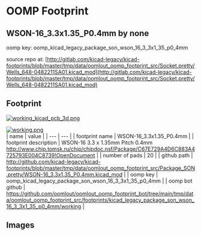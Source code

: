 # OOMP Footprint  
## WSON-16_3.3x1.35_P0.4mm  by none  
  
oomp key: oomp_kicad_legacy_package_son_wson_16_3_3x1_35_p0_4mm  
  
source repo at: [http://gitlab.com/kicad-legacy/kicad-footprints/blob/master/tmp/data/oomlout_oomp_footprint_src/Socket.pretty/Wells_648-0482211SA01.kicad_mod](http://gitlab.com/kicad-legacy/kicad-footprints/blob/master/tmp/data/oomlout_oomp_footprint_src/Socket.pretty/Wells_648-0482211SA01.kicad_mod)  
## Footprint  
  
[![working_kicad_pcb_3d.png](working_kicad_pcb_3d_600.png)](working_kicad_pcb_3d.png)  
  
[![working.png](working_600.png)](working.png)  
| name | value | 
| --- | --- | 
| footprint name | WSON-16_3.3x1.35_P0.4mm | 
| footprint description | WSON-16 3.3 x 1.35mm  Pitch 0.4mm http://www.chip.tomsk.ru/chip/chipdoc.nsf/Package/C67E729A4D6C883A4725793E004C8739!OpenDocument | 
| number of pads | 20 | 
| github path | http://github.com/kicad-legacy/kicad-footprints/blob/master/tmp/data/oomlout_oomp_footprint_src/Package_SON.pretty/WSON-16_3.3x1.35_P0.4mm.kicad_mod | 
| oomp key | oomp_kicad_legacy_package_son_wson_16_3_3x1_35_p0_4mm | 
| oomp bot github | https://github.com/oomlout/oomlout_oomp_footprint_bot/tree/main/tmp/data/oomlout_oomp_footprint_src/footprints/kicad_legacy_package_son_wson_16_3_3x1_35_p0_4mm/working | 
## Images  
